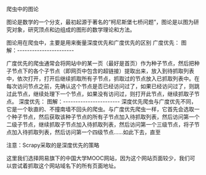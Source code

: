 爬虫中的图论

图论是数学的一个分支，最初起源于著名的“柯尼斯堡七桥问题”，图论是以图为研究对象，研究顶点和边组成的图形的数学理论和方法。

图论用在爬虫中，主要是用来衡量深度优先和广度优先的区别
广度优先：
图解：-----------------------

广度优先的爬虫通常会将网站中的某一页（最好是首页）作为种子节点，然后把种子节点下的各个子节点（即网页中包含的超链接）提取出来，放入到待抓取列表中，依次打开，打开后继续抓取所有子节点，抓取过的节点放入已抓取列表中。在每次访问节点之前，先确认这个节点是否已经访问过了，如果已经访问过了，则跳过此节点，继续处理下一个节点，如果没有访问过，则打开此节点，继续抓取子节点。
深度优先：
图解：-----------------------
深度优先爬虫与广度优先不同，它是一个耿直的、不撞南墙不回头的爬虫。与广度优先爬虫一样，它首先会选取一个种子节点，然后获取该种子节点的所有子节点加入待抓取列表，然后访问第一个二级子节点，继续抓取子节点加入待抓取列表，然后访问第一个三级节点，将子节点加入待抓取列表，然后访问第一个四级节点……如此下去，直至

注意：Scrapy采取的是深度优先的策略



这里我们选择网易旗下的中国大学MOOC网站，因为这个网站页面较少，我们可以尝试着抓取这个网站域名下的所有页面地址。

